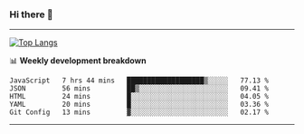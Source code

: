### Hi there 👋

-------
[![Top Langs](https://github-readme-stats.vercel.app/api/top-langs/?username=ashish-r)](https://github.com/anuraghazra/github-readme-stats)

📊 **Weekly development breakdown**
<!--START_SECTION:waka-->
```text
JavaScript   7 hrs 44 mins   ███████████████████▒░░░░░   77.13 % 
JSON         56 mins         ██▒░░░░░░░░░░░░░░░░░░░░░░   09.41 % 
HTML         24 mins         █░░░░░░░░░░░░░░░░░░░░░░░░   04.05 % 
YAML         20 mins         █░░░░░░░░░░░░░░░░░░░░░░░░   03.36 % 
Git Config   13 mins         ▓░░░░░░░░░░░░░░░░░░░░░░░░   02.17 % 
```
<!--END_SECTION:waka-->
-------

<!--
**ashish-r/ashish-r** is a ✨ _special_ ✨ repository because its `README.md` (this file) appears on your GitHub profile.

Here are some ideas to get you started:

- 🔭 I’m currently working on ...
- 🌱 I’m currently learning ...
- 👯 I’m looking to collaborate on ...
- 🤔 I’m looking for help with ...
- 💬 Ask me about ...
- 📫 How to reach me: ...
- 😄 Pronouns: ...
- ⚡ Fun fact: ...
-->
